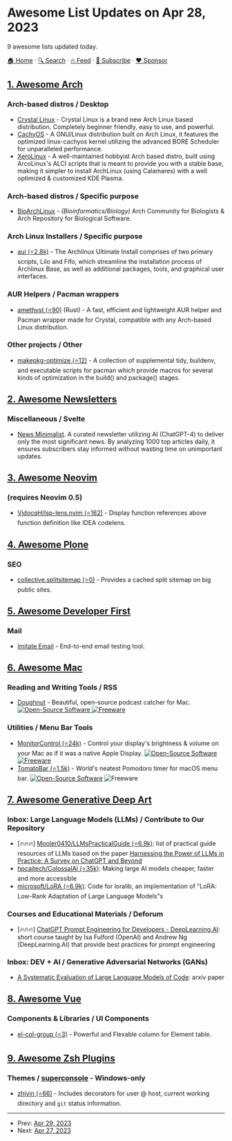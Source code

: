# Awesome List Updates on Apr 28, 2023

9 awesome lists updated today.

[🏠 Home](/README.md) · [🔍 Search](https://www.trackawesomelist.com/search/) · [🔥 Feed](https://www.trackawesomelist.com/rss.xml) · [📮 Subscribe](https://trackawesomelist.us17.list-manage.com/subscribe?u=d2f0117aa829c83a63ec63c2f&id=36a103854c) · [❤️  Sponsor](https://github.com/sponsors/theowenyoung)



## [1. Awesome Arch](/content/PandaFoss/Awesome-Arch/README.md)

### Arch-based distros / Desktop

*   [Crystal Linux](Https://getcryst.al) -  Crystal Linux is a brand new Arch Linux based distribution. Completely beginner friendly, easy to use, and powerful.
*   [CachyOS](https://cachyos.org) - A GNU/Linux distribution built on Arch Linux, it features the optimized linux-cachyos kernel utilizing the advanced BORE Scheduler for unparalleled performance.
*   [XeroLinux](https://xerolinux.xyz/) - A well-maintained hobbyist Arch based distro, built using ArcoLinux's ALCI scripts that is meant to provide you with a stable base, making it simpler to install ArchLinux (using Calamares) with a well optimized & customized KDE Plasma.

### Arch-based distros / Specific purpose

*   [BioArchLinux](https://bioarchlinux.org/) - *(Bioinformatics/Biology)* Arch Community for Biologists & Arch Repository for Biological Software.

### Arch Linux Installers / Specific purpose

*   [aui (⭐2.8k)](https://github.com/helmuthdu/aui) - The Archlinux Ultimate Install comprises of two primary scripts, Lilo and Fifo, which streamline the installation process of Archlinux Base, as well as additional packages, tools, and graphical user interfaces.

### AUR Helpers / Pacman wrappers

*   [amethyst (⭐90)](https://github.com/crystal-linux/amethyst) (Rust) - A fast, efficient and lightweight AUR helper and Pacman wrapper made for Crystal, compatible with any Arch-based Linux distribution.

### Other projects / Other

*   [makepkg-optimize (⭐12)](https://github.com/ptr1337/makepkg-optimize) - A collection of supplemental tidy, buildenv, and executable scripts for pacman which provide macros for several kinds of optimization in the build() and package() stages.

## [2. Awesome Newsletters](/content/zudochkin/awesome-newsletters/README.md)

### Miscellaneous / Svelte

*   [News Minimalist](https://www.newsminimalist.com/). A curated newsletter utilizing AI (ChatGPT-4) to deliver only the most significant news. By analyzing 1000 top articles daily, it ensures subscribers stay informed without wasting time on unimportant updates.

## [3. Awesome Neovim](/content/rockerBOO/awesome-neovim/README.md)

### (requires Neovim 0.5)

*   [VidocqH/lsp-lens.nvim (⭐162)](https://github.com/VidocqH/lsp-lens.nvim) - Display function references above function definition like IDEA codelens.

## [4. Awesome Plone](/content/collective/awesome-plone/README.md)

### SEO

*   [collective.splitsitemap (⭐0)](https://github.com/collective/collective.splitsitemap) - Provides a cached split sitemap on big public sites.

## [5. Awesome Developer First](/content/agamm/awesome-developer-first/README.md)

### Mail

*   [Imitate Email](https://imitate.email) - End-to-end email testing tool.

## [6. Awesome Mac](/content/jaywcjlove/awesome-mac/README.md)

### Reading and Writing Tools / RSS

*   [Doughnut](https://doughnutapp.com/) - Beautiful, open-source podcast catcher for Mac. [![Open-Source Software](https://jaywcjlove.github.io/sb/ico/min-oss.svg "Open Source Software") ![Freeware](https://jaywcjlove.github.io/sb/ico/min-free.svg "Freeware")](https://github.com/dyerc/Doughnut)

### Utilities / Menu Bar Tools

*   [MonitorControl (⭐24k)](https://github.com/MonitorControl/MonitorControl/) - Control your display's brightness & volume on your Mac as if it was a native Apple Display. [![Open-Source Software](https://jaywcjlove.github.io/sb/ico/min-oss.svg "Open Source Software") ![Freeware](https://jaywcjlove.github.io/sb/ico/min-free.svg "Freeware")](https://github.com/MonitorControl/MonitorControl/)
*   [TomatoBar (⭐1.5k)](https://github.com/ivoronin/TomatoBar) - World's neatest Pomodoro timer for macOS menu bar. [![Open-Source Software](https://jaywcjlove.github.io/sb/ico/min-oss.svg "Open Source Software")](https://github.com/ivoronin/TomatoBar) ![Freeware](https://jaywcjlove.github.io/sb/ico/min-free.svg "Freeware")

## [7. Awesome Generative Deep Art](/content/filipecalegario/awesome-generative-deep-art/README.md)

### Inbox: Large Language Models (LLMs) / Contribute to Our Repository

*   \[🔥🔥🔥] [Mooler0410/LLMsPracticalGuide (⭐6.9k)](https://github.com/Mooler0410/LLMsPracticalGuide): list of practical guide resources of LLMs based on the paper [Harnessing the Power of LLMs in Practice: A Survey on ChatGPT and Beyond](https://arxiv.org/abs/2304.13712)
*   [hpcaitech/ColossalAI (⭐35k)](https://github.com/hpcaitech/ColossalAI): Making large AI models cheaper, faster and more accessible
*   [microsoft/LoRA (⭐6.9k)](https://github.com/microsoft/LoRA): Code for loralib, an implementation of "LoRA: Low-Rank Adaptation of Large Language Models"s

### Courses and Educational Materials / Deforum

*   \[🔥🔥🔥] [ChatGPT Prompt Engineering for Developers - DeepLearning.AI](https://www.deeplearning.ai/short-courses/chatgpt-prompt-engineering-for-developers/): short course taught by Isa Fulford (OpenAI) and Andrew Ng (DeepLearning.AI) that provide best practices for prompt engineering

### Inbox: DEV + AI / Generative Adversarial Networks (GANs)

*   [A Systematic Evaluation of Large Language Models of Code](https://arxiv.org/abs/2202.13169): arxiv paper

## [8. Awesome Vue](/content/vuejs/awesome-vue/README.md)

### Components & Libraries / UI Components

*   [el-col-group (⭐3)](https://github.com/jiangfei5945/el-col-group) - Powerful and Flexable column for Element table.

## [9. Awesome Zsh Plugins](/content/unixorn/awesome-zsh-plugins/README.md)

### Themes / [superconsole](https://github.com/alexchmykhalo/superconsole) - Windows-only

*   [zhiyin (⭐66)](https://github.com/AmyangXYZ/zhiyin-zsh-theme) - Includes decorators for user @ host, current working directory and `git` status information.

---

- Prev: [Apr 29, 2023](/content/2023/04/29/README.md)
- Next: [Apr 27, 2023](/content/2023/04/27/README.md)